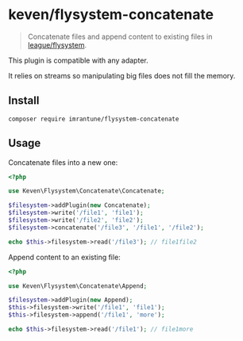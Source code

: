 # keven/flysystem-concatenate

> Concatenate files and append content to existing files in [league/flysystem](https://flysystem.thephpleague.com/).

This plugin is compatible with any adapter.

It relies on streams so manipulating big files does not fill the memory.

## Install

```shell
composer require imrantune/flysystem-concatenate
```

## Usage

Concatenate files into a new one:

```php
<?php

use Keven\Flysystem\Concatenate\Concatenate;

$filesystem->addPlugin(new Concatenate);
$filesystem->write('/file1', 'file1');
$filesystem->write('/file2', 'file2');
$filesystem->concatenate('/file3', '/file1', '/file2');

echo $this->filesystem->read('/file3'); // file1file2
```

Append content to an existing file:

```php
<?php

use Keven\Flysystem\Concatenate\Append;

$filesystem->addPlugin(new Append);
$this->filesystem->write('/file1', 'file1');
$this->filesystem->append('/file1', 'more');

echo $this->filesystem->read('/file1'); // file1more
```
